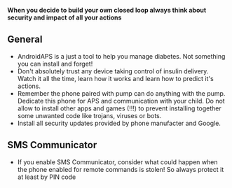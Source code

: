 **When you decide to build your own closed loop always think about security and impact of all your actions**

## General

* AndroidAPS is a just a tool to help you manage diabetes. Not something you can install and forget!
* Don't absolutely trust any device taking control of insulin delivery. Watch it all the time, learn how it works and learn how to predict it's actions.
* Remember the phone paired with pump can do anything with the pump. Dedicate this phone for APS and communication with your child. Do not allow to install other apps and games (!!!) to prevent installing together some unwanted code like trojans, viruses or bots.
* Install all security updates provided by phone manufacter and Google.

## SMS Communicator

* If you enable SMS Communicator, consider what could happen when the phone enabled for remote commands is stolen! So always protect it at least by PIN code